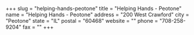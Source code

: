 +++
slug = "helping-hands-peotone"
title = "Helping Hands - Peotone"
name = "Helping Hands - Peotone"
address = "200 West Crawford"
city = "Peotone"
state = "IL"
postal = "60468"
website = ""
phone = "708-258-9204"
fax = ""
+++
